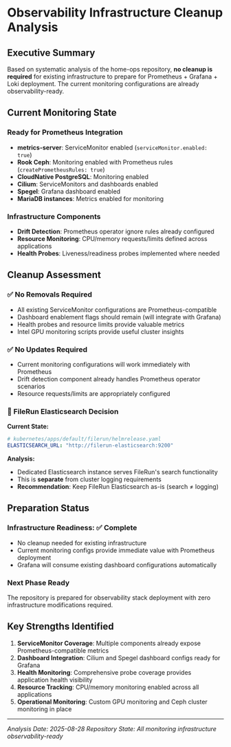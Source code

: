 # Observability Infrastructure Cleanup Analysis

## Executive Summary

Based on systematic analysis of the home-ops repository, **no cleanup is required** for existing infrastructure to prepare for Prometheus + Grafana + Loki deployment. The current monitoring configurations are already observability-ready.

## Current Monitoring State

### Ready for Prometheus Integration

- **metrics-server**: ServiceMonitor enabled (`serviceMonitor.enabled: true`)
- **Rook Ceph**: Monitoring enabled with Prometheus rules (`createPrometheusRules: true`)
- **CloudNative PostgreSQL**: Monitoring enabled
- **Cilium**: ServiceMonitors and dashboards enabled
- **Spegel**: Grafana dashboard enabled
- **MariaDB instances**: Metrics enabled for monitoring

### Infrastructure Components

- **Drift Detection**: Prometheus operator ignore rules already configured
- **Resource Monitoring**: CPU/memory requests/limits defined across applications
- **Health Probes**: Liveness/readiness probes implemented where needed

## Cleanup Assessment

### ✅ No Removals Required

- All existing ServiceMonitor configurations are Prometheus-compatible
- Dashboard enablement flags should remain (will integrate with Grafana)
- Health probes and resource limits provide valuable metrics
- Intel GPU monitoring scripts provide useful cluster insights

### ✅ No Updates Required

- Current monitoring configurations will work immediately with Prometheus
- Drift detection component already handles Prometheus operator scenarios
- Resource requests/limits are appropriately configured

### 🤔 FileRun Elasticsearch Decision

**Current State:**

```yaml
# kubernetes/apps/default/filerun/helmrelease.yaml
ELASTICSEARCH_URL: "http://filerun-elasticsearch:9200"
```

**Analysis:**

- Dedicated Elasticsearch instance serves FileRun's search functionality
- This is **separate** from cluster logging requirements
- **Recommendation**: Keep FileRun Elasticsearch as-is (search ≠ logging)

## Preparation Status

### Infrastructure Readiness: ✅ Complete

- No cleanup needed for existing infrastructure
- Current monitoring configs provide immediate value with Prometheus deployment
- Grafana will consume existing dashboard configurations automatically

### Next Phase Ready

The repository is prepared for observability stack deployment with zero infrastructure modifications required.

## Key Strengths Identified

1. **ServiceMonitor Coverage**: Multiple components already expose Prometheus-compatible metrics
2. **Dashboard Integration**: Cilium and Spegel dashboard configs ready for Grafana
3. **Health Monitoring**: Comprehensive probe coverage provides application health visibility
4. **Resource Tracking**: CPU/memory monitoring enabled across all applications
5. **Operational Monitoring**: Custom GPU monitoring and Ceph cluster monitoring in place

---
*Analysis Date: 2025-08-28*
*Repository State: All monitoring infrastructure observability-ready*
